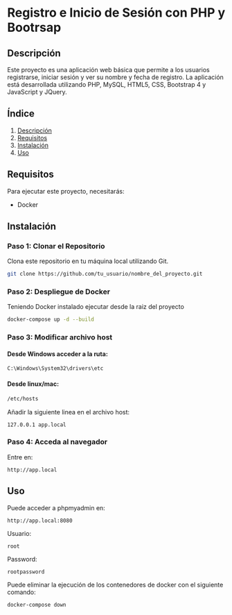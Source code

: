 # Registro e Inicio de Sesión con PHP y Bootrsap

## Descripción
Este proyecto es una aplicación web básica que permite a los usuarios registrarse, iniciar sesión y ver su nombre y fecha de registro. La aplicación está desarrollada utilizando PHP, MySQL, HTML5, CSS, Bootstrap 4 y JavaScript y JQuery.

## Índice
1. [Descripción](#descripción)
2. [Requisitos](#requisitos)
3. [Instalación](#instalación)
4. [Uso](#uso)

## Requisitos
Para ejecutar este proyecto, necesitarás:
- Docker

## Instalación

### Paso 1: Clonar el Repositorio
Clona este repositorio en tu máquina local utilizando Git.
```bash
git clone https://github.com/tu_usuario/nombre_del_proyecto.git
```

### Paso 2: Despliegue de Docker
Teniendo Docker instalado ejecutar desde la raiz del proyecto
``` bash
docker-compose up -d --build
```

### Paso 3: Modificar archivo host
#### Desde Windows acceder a la ruta:
```
C:\Windows\System32\drivers\etc
```
#### Desde linux/mac:
```bash
/etc/hosts
```

Añadir la siguiente linea en el archivo host:
```
127.0.0.1 app.local
```

### Paso 4: Acceda al navegador
Entre en:
```
http://app.local
```

## Uso

Puede acceder a phpmyadmin en:
```
http://app.local:8080
```
Usuario:
```
root
```
Password:
```
rootpassword
```

Puede eliminar la ejecución de los contenedores de docker con el siguiente comando:
```bash
docker-compose down
```

